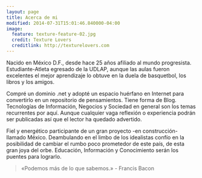 ```yaml
---
layout: page
title: Acerca de mi
modified: 2014-07-31T15:01:46.840000-04:00
image:
  feature: texture-feature-02.jpg
  credit: Texture Lovers
  creditlink: http://texturelovers.com
---
```


Nacido en México D.F., desde hace 25 años afiliado al mundo progresista. Estudiante-Atleta egresado de la UDLAP, aunque las aulas fueron excelentes el mejor aprendizaje lo obtuve en la duela de basquetbol, los libros y los amigos. 

Compré un dominio .net y adopté un espacio huérfano en Internet para convertirlo en un repositorio de pensamientos. Tiene forma de Blog. Tecnologías de Información, Negocios y Sociedad en general son los temas recurrentes por aquí. Aunque cualquier vaga reflexión o experiencia podrán ser publicadas así que el lector ha quedado advertido.

Fiel y energético participante de un gran proyecto -en construcción- llamado México. Deambulando en el limbo de los idealistas confío en la posibilidad de cambiar el rumbo poco prometedor de este país, de esta gran joya del orbe. Educación, Información y Conocimiento serán los puentes para lograrlo. 

<blockquote>
  <p>«Podemos más de lo que sabemos.» -  Francis Bacon</p>
</blockquote>


